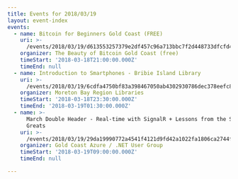 ```yaml
---
title: Events for 2018/03/19
layout: event-index
events:
  - name: Bitcoin for Beginners Gold Coast (FREE)
    uri: >-
      /events/2018/03/19/d613553257379e2df457c96a713bbc7f2d448733dfcfd49bfec32ddf65e9c037
    organizer: The Beauty of Bitcoin Gold Coast (free)
    timeStart: '2018-03-18T21:00:00.000Z'
    timeEnd: null
  - name: Introduction to Smartphones - Bribie Island Library
    uri: >-
      /events/2018/03/19/6cdfa4750bf83a398467050ab4302930786dec378eefc88152d132fd93730a2c
    organizer: Moreton Bay Region Libraries
    timeStart: '2018-03-18T23:30:00.000Z'
    timeEnd: '2018-03-19T01:30:00.000Z'
  - name: >-
      March Double Header - Real-time with SignalR + Lessons from the Software
      Greats
    uri: >-
      /events/2018/03/19/29da19990772a4541f4121d9fd42a1022fa1806ca2744fc8f9fe0000cb06cd99
    organizer: Gold Coast Azure / .NET User Group
    timeStart: '2018-03-19T09:00:00.000Z'
    timeEnd: null

---
```

